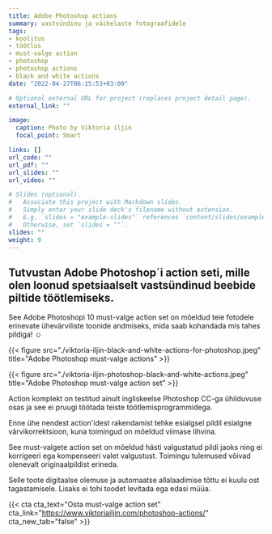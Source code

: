 ```yaml
---
title: Adobe Photoshop actions
summary: vastsündinu ja väikelaste fotograafidele
tags:
- koolitus 
- töötlus
- must-valge action
- photoshop
- photoshop actions
- black and white actions
date: "2022-04-27T06:15:53+03:00"

# Optional external URL for project (replaces project detail page).
external_link: ""

image:
  caption: Photo by Viktoria iljin
  focal_point: Smart

links: []
url_code: ""
url_pdf: ""
url_slides: ""
url_video: ""

# Slides (optional).
#   Associate this project with Markdown slides.
#   Simply enter your slide deck's filename without extension.
#   E.g. `slides = "example-slides"` references `content/slides/example-slides.md`.
#   Otherwise, set `slides = ""`.
slides: ""
weight: 9
---
```

## Tutvustan Adobe Photoshop´i action seti, mille olen loonud spetsiaalselt vastsündinud beebide piltide töötlemiseks.

See Adobe Photoshopi 10 must-valge action set on mõeldud teie fotodele erinevate ühevärviliste toonide andmiseks, mida saab kohandada mis tahes pildiga! ☺️

{{< figure src="./viktoria-iljin-black-and-white-actions-for-photoshop.jpeg" title="Adobe Photoshop must-valge actions" >}}

{{< figure src="./viktoria-iljin-photoshop-black-and-white-actions.jpeg" title="Adobe Photoshop must-valge action set" >}}

Action komplekt on testitud ainult ingliskeelse Photoshop CC-ga ühilduvuse osas ja see ei pruugi töötada teiste töötlemisprogrammidega.

Enne ühe nendest action'idest rakendamist tehke esialgsel pildil esialgne värvikorrektsioon, kuna toimingud on mõeldud viimase lihvina.

See must-valgete action set on mõeldud hästi valgustatud pildi jaoks ning ei korrigeeri ega kompenseeri valet valgustust. Toimingu tulemused võivad olenevalt originaalpildist erineda.

Selle toote digitaalse olemuse ja automaatse allalaadimise tõttu ei kuulu ost tagastamisele. Lisaks ei tohi toodet levitada ega edasi müüa.

{{< cta cta_text="Osta must-valge action set" cta_link="https://www.viktoriailjin.com/photoshop-actions/" cta_new_tab="false" >}}